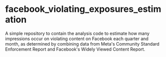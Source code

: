 # facebook_violating_exposures_estimation
A simple repository to contain the analysis code to estimate how many impressions occur on violating content on Facebook each quarter and month, as determined by combining data from Meta's Community Standard Enforcement Report and Facebook's Widely Viewed Content Report.
 
